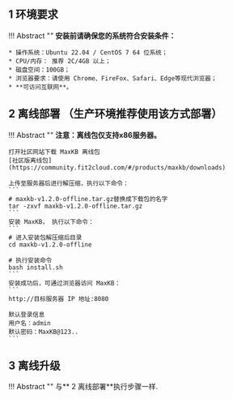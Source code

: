 ## 1 环境要求
!!! Abstract ""
    **安装前请确保您的系统符合安装条件：**

    * 操作系统：Ubuntu 22.04 / CentOS 7 64 位系统；
    * CPU/内存： 推荐 2C/4GB 以上；
    * 磁盘空间：100GB；
    * 浏览器要求：请使用 Chrome、FireFox、Safari、Edge等现代浏览器；
    * **可访问互联网**。


## 2 离线部署 （生产环境推荐使用该方式部署）

!!! Abstract ""
    **注意：离线包仅支持x86服务器。**

    打开社区网站下载 MaxKB 离线包
    [社区版离线包](https://community.fit2cloud.com/#/products/maxkb/downloads)

    上传至服务器后进行解压缩，执行以下命令：
    ```
    # maxkb-v1.2.0-offline.tar.gz替换成下载包的名字  
    tar -zxvf maxkb-v1.2.0-offline.tar.gz
    ```
    安装 MaxKB， 执行以下命令：
    ```
    # 进入安装包解压缩后目录  
    cd maxkb-v1.2.0-offline

    # 执行安装命令
    bash install.sh
    ```
    安装成功后，可通过浏览器访问 MaxKB：
    ```
    http://目标服务器 IP 地址:8080

    默认登录信息
    用户名：admin
    默认密码：MaxKB@123..
    ```



## 3 离线升级 
!!! Abstract ""
    与** 2 离线部署**执行步骤一样. 

